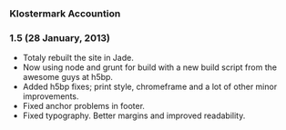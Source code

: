 ### Klostermark Accountion

### 1.5 (28 January, 2013)

* Totaly rebuilt the site in Jade.
* Now using node and grunt for build with a new build script from the awesome guys at h5bp.
* Added h5bp fixes; print style, chromeframe and a lot of other minor improvements.
* Fixed anchor problems in footer.
* Fixed typography. Better margins and improved readability.